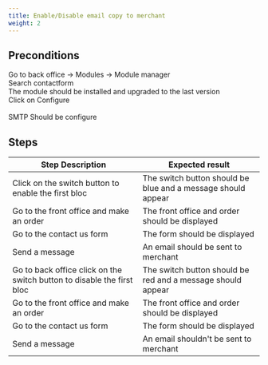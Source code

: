 ```yaml
---
title: Enable/Disable email copy to merchant
weight: 2
---
```


## Preconditions

Go to back office -> Modules -> Module manager\
Search contactform\
The module should be installed and upgraded to the last version\
Click on Configure\
\
SMTP Should be configure
## Steps
| Step Description | Expected result |
| ----- | ----- |
| Click on the switch button to enable the first bloc | The switch button should be blue and a message should appear |
| Go to the front office and make an order | The front office and order should be displayed |
| Go to the contact us form | The form should be displayed |
| Send a message | An email should be sent to merchant |
| Go to back office click on the switch button to disable the first bloc | The switch button should be red and a message should appear |
| Go to the front office and make an order | The front office and order should be displayed |
| Go to the contact us form | The form should be displayed |
| Send a message | An email shouldn't be sent to merchant |
